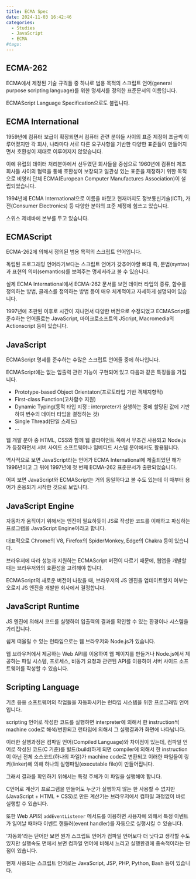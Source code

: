 ```yaml
---
title: ECMA Spec
date: 2024-11-03 16:42:46
categories:
  - Studies
  - JavaScript
  - ECMA
#tags:
---
```

## ECMA-262

ECMA에서 제정된 기술 규격들 중 하나로 범용 목적의 스크립트 언어(general purpose scripting language)를 위한 명세서를 정의한 표준문서의 이름입니다.

ECMAScript Language Specification으로도 불립니다.

## ECMA International

1959년에 컴퓨터 보급이 확장되면서 컴퓨터 관련 분야들 사이의 표준 제정이 조금씩 이루어졌지만 각 회사, 나라마다 서로 다른 요구사항을 기반한 다양한 표준들이 만들어지면서 호환성이 제대로 이루어지지 않았습니다.

이에 유럽의 데이터 처리분야에서 선두였던 회사들을 중심으로 1960년에 컴퓨터 제조회사들 사이의 협력을 통해 호환성이 보장되고 일관성 있는 표준을 제정하기 위한 목적으로 비영리 단체 ECMA(European Computer Manufactures Association)이 설립되었습니다.

1994년에 ECMA International으로 이름을 바꿨고 현재까지도 정보통신기술(ICT), 가전(Consumer Electronics) 등 다양한 분야의 표준 제정에 힘쓰고 있습니다.

스위스 제네바에 본부를 두고 있습니다.

## ECMAScript

ECMA-262에 의해서 정의된 범용 목적의 스크립트 언어입니다.

독립된 프로그래밍 언어라기보다는 스크립트 언어가 갖추어야할 뼈대 즉, 문법(syntax)과 표현의 의미(semantics)를 보여주는 명세서라고 볼 수 있습니다.

실제 ECMA International에서 ECMA-262 문서를 보면 데이터 타입의 종류, 함수를 정의하는 방법, 클래스를 정의하는 방법 등이 매우 체계적이고 자세하게 설명되어 있습니다.

1997년에 초판된 이후로 시간이 지나면서 다양한 버전으로 수정되었고 ECMAScript를 준수하는 언어들로는 JavaScript, 마이크로소프트의 JScript, Macromedia의 Actionscript 등이 있습니다.

## JavaScript

ECMAScript 명세를 준수하는 수많은 스크립트 언어들 중에 하나입니다.

ECMAScript에는 없는 입출력 관련 기능이 구현되어 있고 다음과 같은 특징들을 가집니다.

- Prototype-based Object Orientaton(프로토타입 기반 객체지향적)
- First-class Function(고차함수 지원)
- Dynamic Typing(동적 타입 지정 : interpreter가 실행하는 중에 할당된 값에 기반하여 변수의 데이터 타입을 결정하는 것)
- Single Thread(단일 스레드)
- ...

웹 개발 분야 중 HTML, CSS와 함께 웹 클라이언트 쪽에서 무조건 사용되고 Node.js가 등장하면서 서버 사이드 소프트웨어나 임베디드 시스템 분야에서도 활용됩니다.

역사적으로 보면 JavaScript라는 언어가 ECMA International에 제출되었던 해가 1996년이고 그 뒤에 1997년에 첫 번째 ECMA-262 표준문서가 출판되었습니다.

어찌 보면 JavaScript와 ECMAScript는 거의 동일하다고 볼 수도 있는데 이 때부터 용어가 혼용되기 시작한 것으로 보입니다.

## JavaScript Engine

자동차가 움직이기 위해서는 엔진이 필요하듯이 JS로 작성한 코드를 이해하고 파싱하는 프로그램을 JavaScript Engine이라고 합니다.

대표적으로 Chrome의 V8, Firefox의 SpiderMonkey, Edge의 Chakra 등이 있습니다.

브라우저에 따라 성능과 지원하는 ECMAScript 버전이 다르기 때문에, 웹앱을 개발할 때는 브라우저와의 호환성을 고려해야 합니다.

ECMAScript의 새로운 버전이 나왔을 때, 브라우저의 JS 엔진을 업데이트할지 여부는 오로지 JS 엔진을 개발한 회사에서 결정합니다.

## JavaScript Runtime

JS 엔진에 의해서 코드를 실행하여 입출력의 결과를 확인할 수 있는 환경이나 시스템을 가리킵니다.

쉽게 떠올릴 수 있는 런타임으로는 웹 브라우저와 Node.js가 있습니다.

웹 브라우저에서 제공하는 Web API를 이용하여 웹 페이지를 만들거나 Node.js에서 제공하는 파일 시스템, 프로세스, 비동기 요청과 관련된 API를 이용하여 서버 사이드 소프트웨어를 작성할 수 있습니다.

## Scripting Language

기존 응용 소프트웨어의 작업들을 자동화시키는 런타임 시스템을 위한 프로그래밍 언어입니다.

scripting 언어로 작성한 코드를 실행하면 interpreter에 의해서 한 instruction씩 machine code로 해석/변환되고 런타임에 의해서 그 실행결과가 화면에 나타납니다.

이러한 실행과정은 컴파일 언어(Compiled Language)와 차이점이 있는데, 컴파일 언어로 작성된 코드(C 기준)를 빌드(build)하게 되면 compiler에 의해서 한 instruction이 아닌 전체 소스코드(하나의 파일)가 machine code로 변환되고 이러한 파일들이 링커(linker)에 의해 하나의 실행파일(executable file)이 만들어집니다.

그래서 결과를 확인하기 위해서는 특정 주체가 이 파일을 실행해야 합니다.

C언어로 계산기 프로그램을 만들어도 누군가 실행하지 않는 한 사용할 수 없지만 (JavaScript + HTML + CSS)로 만든 계산기는 브라우저에서 컴파일 과정없이 바로 실행할 수 있습니다.

또한 Web API의 `addEventListener` 메서드를 이용하면 사용자에 의해서 특정 이벤트가 일어날 때마다 이벤트 핸들러(event handler)를 자동으로 실행시킬 수 있습니다.

'자동화'라는 단어만 보면 뭔가 스크립트 언어가 컴파일 언어보다 더 낫다고 생각할 수도 있지만 실행속도 면에서 보면 컴파일 언어에 비해서 느리고 실행환경에 종속적이라는 단점이 있습니다.

현재 사용되는 스크립트 언어로는 JavaScript, JSP, PHP, Python, Bash 등이 있습니다.

